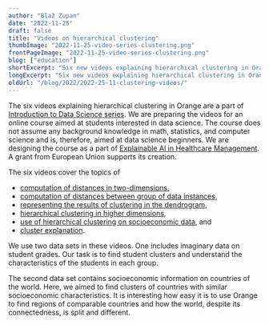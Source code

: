 ```yaml
---
author: "Blaž Zupan"
date: "2022-11-25"
draft: false
title: "Videos on hierarchical clustering"
thumbImage: "2022-11-25-video-series-clustering.png"
frontPageImage: "2022-11-25-video-series-clustering.png"
blog: ["education"]
shortExcerpt: "Six new videos explaining hierarchical clustering in Orange are now online on YouTube."
longExcerpt: "Six new videos explaining hierarchical clustering in Orange are now online on YouTube."
oldUrl: "/blog/2022/2022-25-11-clustering-videos/"
---
```


The six videos explaining hierarchical clustering in Orange are a part of [Introduction to Data Science series](https://www.youtube.com/playlist?list=PLmNPvQr9Tf-b_SuBdoRsuNhTmaHJ0eKab). We are preparing the videos for an online course aimed at students interested in data science. The course does not assume any background knowledge in math, statistics, and computer science and is, therefore, aimed at data science beginners. We are designing the course as a part of [Explainable AI in Healthcare Management](http://xaim.eu). A grant from European Union supports its creation. 

The six videos cover the topics of
- [computation of distances in two-dimensions](https://www.youtube.com/watch?v=RaIejqIs0rs&list=PLmNPvQr9Tf-b_SuBdoRsuNhTmaHJ0eKab&index=5),
- [computation of distances between group of data instances](https://www.youtube.com/watch?v=ZiOv5YAiE4I&list=PLmNPvQr9Tf-b_SuBdoRsuNhTmaHJ0eKab&index=6),
- [representing the results of clustering in the dendrogram](https://www.youtube.com/watch?v=UYz5vIxH_UI&list=PLmNPvQr9Tf-b_SuBdoRsuNhTmaHJ0eKab&index=7),
- [hierarchical clustering in higher dimensions](https://www.youtube.com/watch?v=ypAnhu_fB6I&list=PLmNPvQr9Tf-b_SuBdoRsuNhTmaHJ0eKab&index=8),
- [use of hierarchical clustering on socioeconomic data](https://www.youtube.com/watch?v=j_iqLi-NHFs&list=PLmNPvQr9Tf-b_SuBdoRsuNhTmaHJ0eKab&index=9), and
- [cluster explanation](https://www.youtube.com/watch?v=e58cKDfWzyA&list=PLmNPvQr9Tf-b_SuBdoRsuNhTmaHJ0eKab&index=10).

We use two data sets in these videos. One includes imaginary data on student grades. Our task is to find student clusters and understand the characteristics of the students in each group.

<WindowScreenshot src="2022-11-25-grades-clustering.png" /> 

The second data set contains socioeconomic information on countries of the world. Here, we aimed to find clusters of countries with similar socioeconomic characteristics. It is interesting how easy it is to use Orange to find regions of comparable countries and how the world, despite its connectedness, is split and different.

<WindowScreenshot src="2022-11-25-countries.png" /> 



